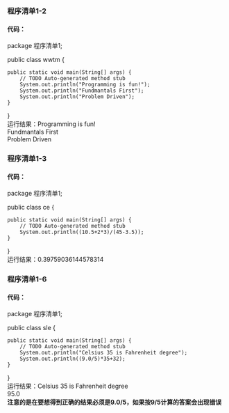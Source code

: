 ### 程序清单1-2
#### 代码：
package 程序清单1;

public class wwtm {

	public static void main(String[] args) {
		// TODO Auto-generated method stub
        System.out.println("Programming is fun!");
        System.out.println("Fundmantals First");
        System.out.println("Problem Driven");
	}

}  
运行结果：Programming is fun!  
Fundmantals First  
Problem Driven



### 程序清单1-3
#### 代码：
package 程序清单1;

public class ce {

	public static void main(String[] args) {
		// TODO Auto-generated method stub
		System.out.println((10.5+2*3)/(45-3.5));
	}

}  
运行结果：0.39759036144578314


### 程序清单1-6
#### 代码：
package 程序清单1;

public class sle {

	public static void main(String[] args) {
		// TODO Auto-generated method stub
		System.out.println("Celsius 35 is Fahrenheit degree");
		System.out.println((9.0/5)*35+32);
	}

}  
运行结果：Celsius 35 is Fahrenheit degree  
95.0  
**注意的是在要想得到正确的结果必须是9.0/5，如果按9/5计算的答案会出现错误**
